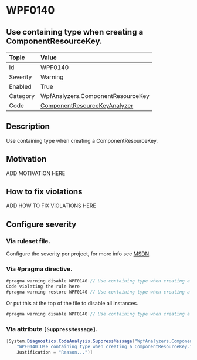 # WPF0140
## Use containing type when creating a ComponentResourceKey.

| Topic    | Value
| :--      | :--
| Id       | WPF0140
| Severity | Warning
| Enabled  | True
| Category | WpfAnalyzers.ComponentResourceKey
| Code     | [ComponentResourceKeyAnalyzer](https://github.com/DotNetAnalyzers/WpfAnalyzers/blob/master/WpfAnalyzers/Analyzers/ComponentResourceKeyAnalyzer.cs)

## Description

Use containing type when creating a ComponentResourceKey.

## Motivation

ADD MOTIVATION HERE

## How to fix violations

ADD HOW TO FIX VIOLATIONS HERE

<!-- start generated config severity -->
## Configure severity

### Via ruleset file.

Configure the severity per project, for more info see [MSDN](https://msdn.microsoft.com/en-us/library/dd264949.aspx).

### Via #pragma directive.
```C#
#pragma warning disable WPF0140 // Use containing type when creating a ComponentResourceKey.
Code violating the rule here
#pragma warning restore WPF0140 // Use containing type when creating a ComponentResourceKey.
```

Or put this at the top of the file to disable all instances.
```C#
#pragma warning disable WPF0140 // Use containing type when creating a ComponentResourceKey.
```

### Via attribute `[SuppressMessage]`.

```C#
[System.Diagnostics.CodeAnalysis.SuppressMessage("WpfAnalyzers.ComponentResourceKey", 
    "WPF0140:Use containing type when creating a ComponentResourceKey.", 
    Justification = "Reason...")]
```
<!-- end generated config severity -->